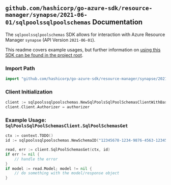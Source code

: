 
## `github.com/hashicorp/go-azure-sdk/resource-manager/synapse/2021-06-01/sqlpoolssqlpoolschemas` Documentation

The `sqlpoolssqlpoolschemas` SDK allows for interaction with Azure Resource Manager `synapse` (API Version `2021-06-01`).

This readme covers example usages, but further information on [using this SDK can be found in the project root](https://github.com/hashicorp/go-azure-sdk/tree/main/docs).

### Import Path

```go
import "github.com/hashicorp/go-azure-sdk/resource-manager/synapse/2021-06-01/sqlpoolssqlpoolschemas"
```


### Client Initialization

```go
client := sqlpoolssqlpoolschemas.NewSqlPoolsSqlPoolSchemasClientWithBaseURI("https://management.azure.com")
client.Client.Authorizer = authorizer
```


### Example Usage: `SqlPoolsSqlPoolSchemasClient.SqlPoolSchemasGet`

```go
ctx := context.TODO()
id := sqlpoolssqlpoolschemas.NewSchemaID("12345678-1234-9876-4563-123456789012", "example-resource-group", "workspaceName", "sqlPoolName", "schemaName")

read, err := client.SqlPoolSchemasGet(ctx, id)
if err != nil {
	// handle the error
}
if model := read.Model; model != nil {
	// do something with the model/response object
}
```
